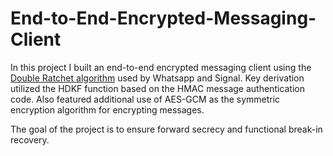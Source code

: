 # End-to-End-Encrypted-Messaging-Client

In this project I built an end-to-end encrypted messaging client using the [Double Ratchet algorithm](https://signal.org/docs/specifications/doubleratchet/) used by Whatsapp and Signal. Key derivation utilized the HDKF function based on the HMAC message authentication code. Also featured additional use of AES-GCM as the symmetric encryption algorithm for encrypting messages.

The goal of the project is to ensure forward secrecy and functional break-in recovery. 
